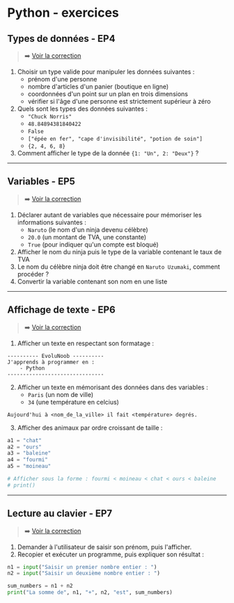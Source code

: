 # Python - exercices

## Types de données - EP4

> ➡️ [Voir la correction](https://github.com/jasonchampagne/EvoluNoob/blob/main/exercices/corrections/python/ep4.md)

1. Choisir un type valide pour manipuler les données suivantes :
    + prénom d'une personne
    + nombre d'articles d'un panier (boutique en ligne)
    + coordonnées d'un point sur un plan en trois dimensions
    + vérifier si l'âge d'une personne est strictement supérieur à zéro
2. Quels sont les types des données suivantes :
    + `"Chuck Norris"`
    + `48.84894381840422`
    + `False`
    + `["épée en fer", "cape d'invisibilité", "potion de soin"]`
    + `{2, 4, 6, 8}`
3. Comment afficher le type de la donnée `{1: "Un", 2: "Deux"}` ?

---

## Variables - EP5

> ➡️ [Voir la correction](https://github.com/jasonchampagne/EvoluNoob/blob/main/exercices/corrections/python/ep5.md)

1. Déclarer autant de variables que nécessaire pour mémoriser les informations suivantes :
   + `Naruto` (le nom d'un ninja devenu célèbre)
   + `20.0` (un montant de TVA, une constante)
   + `True` (pour indiquer qu'un compte est bloqué)
2. Afficher le nom du ninja puis le type de la variable contenant le taux de TVA
3. Le nom du célèbre ninja doit être changé en `Naruto Uzumaki`, comment procéder ?
4. Convertir la variable contenant son nom en une liste

---

## Affichage de texte - EP6

> ➡️ [Voir la correction](https://github.com/jasonchampagne/EvoluNoob/blob/main/exercices/corrections/python/ep6.md)

1. Afficher un texte en respectant son formatage :

```
---------- EvoluNoob ----------
J'apprends à programmer en :
    - Python
-------------------------------
```

2. Afficher un texte en mémorisant des données dans des variables :
    + `Paris` (un nom de ville)
    + `34` (une température en celcius)

```
Aujourd'hui à <nom_de_la_ville> il fait <température> degrés.
```

3. Afficher des animaux par ordre croissant de taille :

```python
a1 = "chat"
a2 = "ours"
a3 = "baleine"
a4 = "fourmi"
a5 = "moineau"

# Afficher sous la forme : fourmi < moineau < chat < ours < baleine
# print()
```

---

## Lecture au clavier - EP7

> ➡️ [Voir la correction](https://github.com/jasonchampagne/EvoluNoob/blob/main/exercices/corrections/python/ep7.md)

1. Demander à l'utilisateur de saisir son prénom, puis l'afficher.
2. Recopier et exécuter un programme, puis expliquer son résultat :

```python
n1 = input("Saisir un premier nombre entier : ")
n2 = input("Saisir un deuxième nombre entier : ")

sum_numbers = n1 + n2
print("La somme de", n1, "+", n2, "est", sum_numbers)
```
